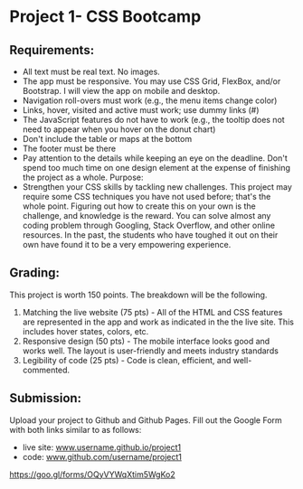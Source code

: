 # Project 1- CSS Bootcamp

## Requirements:
- All text must be real text. No images.
- The app must be responsive. You may use CSS Grid, FlexBox, and/or Bootstrap. I will view the app on mobile and desktop.
- Navigation roll-overs must work (e.g., the menu items change color)
- Links, hover, visited and active must work; use dummy links (#)
- The JavaScript features do not have to work (e.g., the tooltip does not need to appear when you hover on the donut chart)
- Don't include the table or maps at the bottom
- The footer must be there
- Pay attention to the details while keeping an eye on the deadline. Don't spend too much time on one design element at the expense of finishing the project as a whole.
Purpose:
- Strengthen your CSS skills by tackling new challenges. This project may require some CSS techniques you have not used before; that's the whole point. Figuring out how to create this on your own is the challenge, and knowledge is the reward. You can solve almost any coding problem through Googling, Stack Overflow, and other online resources. In the past, the students who have toughed it out on their own have found it to be a very empowering experience.

## Grading:
This project is worth 150 points. The breakdown will be the following.

1.  Matching the live website (75 pts) - All of the HTML and CSS features are represented in the app and work as indicated in the the live site. This includes hover states, colors, etc.
2. Responsive design (50 pts) - The mobile interface looks good and works well. The layout is user-friendly and meets industry standards
3. Legibility of code (25 pts) - Code is clean, efficient, and well-commented.

## Submission:
Upload your project to Github and Github Pages. Fill out the Google Form with both links similar to as follows:

- live site: www.username.github.io/project1
- code: www.github.com/username/project1

https://goo.gl/forms/OQyVYWqXtim5WgKo2
